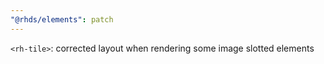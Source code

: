 ```yaml
---
"@rhds/elements": patch
---
```


`<rh-tile>`: corrected layout when rendering some image slotted elements
